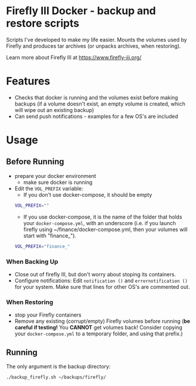 # Firefly III Docker - backup and restore scripts
Scripts I've developed to make my life easier. Mounts the volumes used by Firefly and produces tar archives (or unpacks archives, when restoring).

Learn more about Firefly III at https://www.firefly-iii.org/

# Features
- Checks that docker is running and the volumes exist before making backups (if a volume doesn't exist, an empty volume is created, which will wipe out an existing backup)
- Can send push notifications - examples for a few OS's are included

# Usage
## Before Running
- prepare your docker environment
	- make sure docker is running
- Edit the `VOL_PREFIX` variable:
	- If you don't use docker-compose, it should be empty
	```sh
	VOL_PREFIX=""
	```
	- If you use docker-compose, it is the name of the folder that holds your `docker-compose.yml`, with an underscore (i.e. if you launch firefly using ~/finance/docker-compose.yml, then your volumes will start with "finance_"). 
	```sh
	VOL_PREFIX="finance_"
	```
### When Backing Up
- Close out of firefly III, but don't worry about stoping its containers.
- Configure notifications: Edit `notification ()` and `errornotification ()` for your system. Make sure that lines for other OS's are commented out.
### When Restoring
- stop your Firefly containers
- Remove any existing (corrupt/empty) Firefly volumes before running (**be careful if testing!** You **CANNOT** get volumes back! Consider copying your `docker-compose.yml` to a temporary folder, and using that prefix.)
## Running
The only argument is the backup directory:
```sh
./backup_firefly.sh ~/backups/firefly/
```

